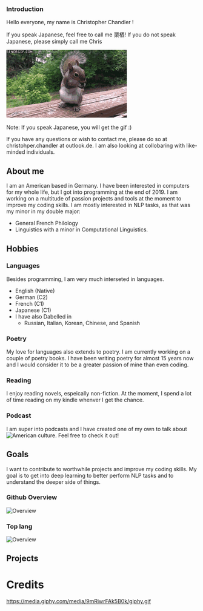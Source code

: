 ### Introduction

Hello everyone, my name is Christopher Chandler ! 

If you speak Japanese, feel free to call me 栗栖! If you do not speak Japanese, please simply call me Chris 

![gift](giphy.gif)

Note: 
If you speak Japanese, you will get the gif :) 

If you have any questions or wish to contact me, please do so at christohper.chandler at outlook.de. I am also looking at collobaring with like-minded individuals. 

## About me 


I am an American  based in Germany. I have been interested in computers for my whole life, but I got into programming at the end of 2019. I am working on a multitude of passion projects and tools at the moment to improve my coding skills. I am mostly interested in NLP tasks, as that was my minor in my double major: 
* General French Philology
* Linguistics with a minor in Computational Linguistics. 

## Hobbies 

### Languages

Besides programming, I am very much interseted in languages. 
* English (Native)
* German (C2)
* French (C1)
* Japanese (C1)
* I have also Dabelled in 
  * Russian, Italian, Korean, Chinese, and Spanish 

### Poetry
My love for languages also extends to poetry. I am currently working on a couple of poetry books. I have been writing poetry for almost 15 years now and I would consider it to be a greater passion of mine than even coding. 

### Reading 
I enjoy reading novels, espeically non-fiction. At the moment, I spend a lot of time reading on my kindle whenver I get the chance. 

### Podcast 

I am super into podcasts and I have created one of my own to talk about ![American culture](https://open.spotify.com/show/1PJKOQG5hVyZRTNrs2IwBl). Feel free to check it out!


## Goals 
I want to contribute to worthwhile projects and improve my coding skills. 
My goal is to get into deep learning to better perform NLP tasks and to understand the deeper side of things. 


### Github Overview
![Overview](https://github-readme-stats.vercel.app/api?username=christopher-chandler&theme=cobalt)

### Top lang
![Overview](https://github-readme-stats.vercel.app/api/top-langs/?username=christopher-chandler&theme=cobalt)


## Projects 



# Credits 
https://media.giphy.com/media/9mRiwrFAk5B0k/giphy.gif
